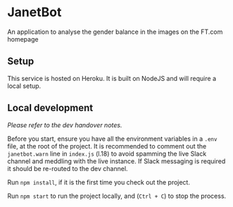# JanetBot

An application to analyse the gender balance in the images on the FT.com homepage

## Setup
This service is hosted on Heroku.
It is built on NodeJS and will require a local setup.

## Local development
_Please refer to the dev handover notes._

Before you start, ensure you have all the environment variables in a `.env` file, at the root of the project.
It is recommended to comment out the `janetbot.warn` line in `index.js` (l.18) to avoid spamming the live Slack channel and meddling with the live instance. If Slack messaging is required it should be re-routed to the dev channel.

Run `npm install`, if it is the first time you check out the project.

Run `npm start` to run the project locally, and (`Ctrl + C`) to stop the process.
